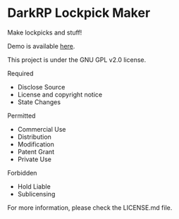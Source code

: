 # DarkRP Lockpick Maker
Make lockpicks and stuff!

Demo is available [here](http://xenforge.com/github/DarkRP-Lockpick-Maker).

This project is under the GNU GPL v2.0 license.

Required
- Disclose Source
- License and copyright notice
- State Changes

Permitted
- Commercial Use
- Distribution
- Modification
- Patent Grant
- Private Use

Forbidden
- Hold Liable
- Sublicensing

For more information, please check the LICENSE.md file.
